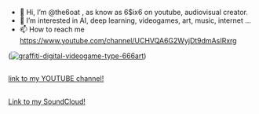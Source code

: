 
- 👋 Hi, I’m @the6oat , as know as 6$ix6 on youtube, audiovisual creator.
- 👀 I’m interested in AI, deep learning, videogames, art, music, internet ...
- 📫 How to reach me https://www.youtube.com/channel/UCHVQA6G2WyjDt9dmAsIRxrg

(<a href="https://ibb.co/dPw7RGF"><img src="https://i.ibb.co/0CRQxhT/graffiti-digital-videogame-type-666art.jpg" alt="graffiti-digital-videogame-type-666art" border="0"></a>)
##
[link to my YOUTUBE channel!](https://www.youtube.com/c/MAIKELPFSTHEONEPERREOMEN)
##
[Link to my SoundCloud!](https://soundcloud.com/6six6-thegoat)



